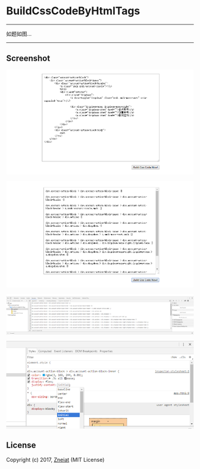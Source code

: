 # BuildCssCodeByHtmlTags

------

如题如图...

------

## Screenshot

![screenshots(1)](https://raw.githubusercontent.com/Zneiat/BuildCssCodeByHtmlTags/master/screenshots/screenshots(1).png)

![screenshots(2)](https://raw.githubusercontent.com/Zneiat/BuildCssCodeByHtmlTags/master/screenshots/screenshots(2).png)

![screenshots(3)](https://raw.githubusercontent.com/Zneiat/BuildCssCodeByHtmlTags/master/screenshots/screenshots(3).png)

![screenshots(4)](https://raw.githubusercontent.com/Zneiat/BuildCssCodeByHtmlTags/master/screenshots/screenshots(4).png)

## License
Copyright (c) 2017, [Zneiat](http://www.qwqaq.com "Title") (MIT License)